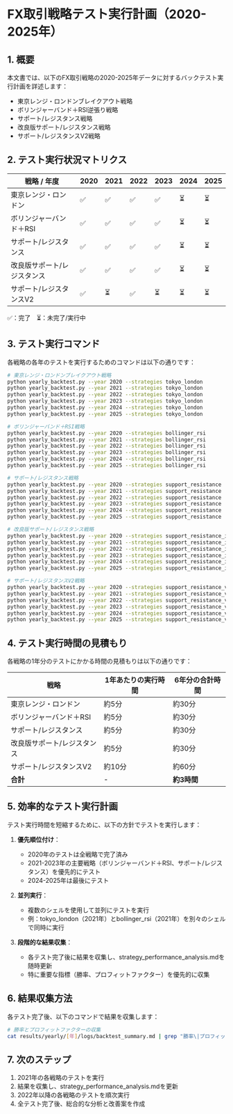 # FX取引戦略テスト実行計画（2020-2025年）

## 1. 概要

本文書では、以下のFX取引戦略の2020-2025年データに対するバックテスト実行計画を詳述します：

- 東京レンジ・ロンドンブレイクアウト戦略
- ボリンジャーバンド＋RSI逆張り戦略
- サポート/レジスタンス戦略
- 改良版サポート/レジスタンス戦略
- サポート/レジスタンスV2戦略

## 2. テスト実行状況マトリクス

| 戦略 / 年度 | 2020 | 2021 | 2022 | 2023 | 2024 | 2025 |
|------------|------|------|------|------|------|------|
| 東京レンジ・ロンドン | ✅ | ✅ | ✅ | ✅ | ⏳ | ⏳ |
| ボリンジャーバンド＋RSI | ✅ | ✅ | ✅ | ✅ | ⏳ | ⏳ |
| サポート/レジスタンス | ✅ | ✅ | ✅ | ✅ | ⏳ | ⏳ |
| 改良版サポート/レジスタンス | ✅ | ✅ | ✅ | ✅ | ⏳ | ⏳ |
| サポート/レジスタンスV2 | ✅ | ⏳ | ✅ | ⏳ | ⏳ | ⏳ |

✅：完了　⏳：未完了/実行中

## 3. テスト実行コマンド

各戦略の各年のテストを実行するためのコマンドは以下の通りです：

```bash
# 東京レンジ・ロンドンブレイクアウト戦略
python yearly_backtest.py --year 2020 --strategies tokyo_london
python yearly_backtest.py --year 2021 --strategies tokyo_london
python yearly_backtest.py --year 2022 --strategies tokyo_london
python yearly_backtest.py --year 2023 --strategies tokyo_london
python yearly_backtest.py --year 2024 --strategies tokyo_london
python yearly_backtest.py --year 2025 --strategies tokyo_london

# ボリンジャーバンド＋RSI戦略
python yearly_backtest.py --year 2020 --strategies bollinger_rsi
python yearly_backtest.py --year 2021 --strategies bollinger_rsi
python yearly_backtest.py --year 2022 --strategies bollinger_rsi
python yearly_backtest.py --year 2023 --strategies bollinger_rsi
python yearly_backtest.py --year 2024 --strategies bollinger_rsi
python yearly_backtest.py --year 2025 --strategies bollinger_rsi

# サポート/レジスタンス戦略
python yearly_backtest.py --year 2020 --strategies support_resistance
python yearly_backtest.py --year 2021 --strategies support_resistance
python yearly_backtest.py --year 2022 --strategies support_resistance
python yearly_backtest.py --year 2023 --strategies support_resistance
python yearly_backtest.py --year 2024 --strategies support_resistance
python yearly_backtest.py --year 2025 --strategies support_resistance

# 改良版サポート/レジスタンス戦略
python yearly_backtest.py --year 2020 --strategies support_resistance_improved
python yearly_backtest.py --year 2021 --strategies support_resistance_improved
python yearly_backtest.py --year 2022 --strategies support_resistance_improved
python yearly_backtest.py --year 2023 --strategies support_resistance_improved
python yearly_backtest.py --year 2024 --strategies support_resistance_improved
python yearly_backtest.py --year 2025 --strategies support_resistance_improved

# サポート/レジスタンスV2戦略
python yearly_backtest.py --year 2020 --strategies support_resistance_v2
python yearly_backtest.py --year 2021 --strategies support_resistance_v2
python yearly_backtest.py --year 2022 --strategies support_resistance_v2
python yearly_backtest.py --year 2023 --strategies support_resistance_v2
python yearly_backtest.py --year 2024 --strategies support_resistance_v2
python yearly_backtest.py --year 2025 --strategies support_resistance_v2
```

## 4. テスト実行時間の見積もり

各戦略の1年分のテストにかかる時間の見積もりは以下の通りです：

| 戦略 | 1年あたりの実行時間 | 6年分の合計時間 |
|------|-------------------|---------------|
| 東京レンジ・ロンドン | 約5分 | 約30分 |
| ボリンジャーバンド＋RSI | 約5分 | 約30分 |
| サポート/レジスタンス | 約5分 | 約30分 |
| 改良版サポート/レジスタンス | 約5分 | 約30分 |
| サポート/レジスタンスV2 | 約10分 | 約60分 |
| **合計** | - | **約3時間** |

## 5. 効率的なテスト実行計画

テスト実行時間を短縮するために、以下の方針でテストを実行します：

1. **優先順位付け**：
   - 2020年のテストは全戦略で完了済み
   - 2021-2023年の主要戦略（ボリンジャーバンド＋RSI、サポート/レジスタンス）を優先的にテスト
   - 2024-2025年は最後にテスト

2. **並列実行**：
   - 複数のシェルを使用して並列にテストを実行
   - 例：tokyo_london（2021年）とbollinger_rsi（2021年）を別々のシェルで同時に実行

3. **段階的な結果収集**：
   - 各テスト完了後に結果を収集し、strategy_performance_analysis.mdを随時更新
   - 特に重要な指標（勝率、プロフィットファクター）を優先的に収集

## 6. 結果収集方法

各テスト完了後、以下のコマンドで結果を収集します：

```bash
# 勝率とプロフィットファクターの収集
cat results/yearly/[年]/logs/backtest_summary.md | grep "勝率\|プロフィットファクター" -A 1
```

## 7. 次のステップ

1. 2021年の各戦略のテストを実行
2. 結果を収集し、strategy_performance_analysis.mdを更新
3. 2022年以降の各戦略のテストを順次実行
4. 全テスト完了後、総合的な分析と改善案を作成
